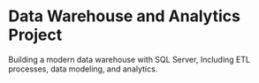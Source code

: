 # Data Warehouse and Analytics Project
Building a modern data warehouse with SQL Server, Including ETL processes, data modeling, and analytics.
